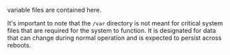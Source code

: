 variable files are contained here. 

It's important to note that the `/var` directory is not meant for critical system files that are required for the system to function. It is designated for data that can change during normal operation and is expected to persist across reboots.